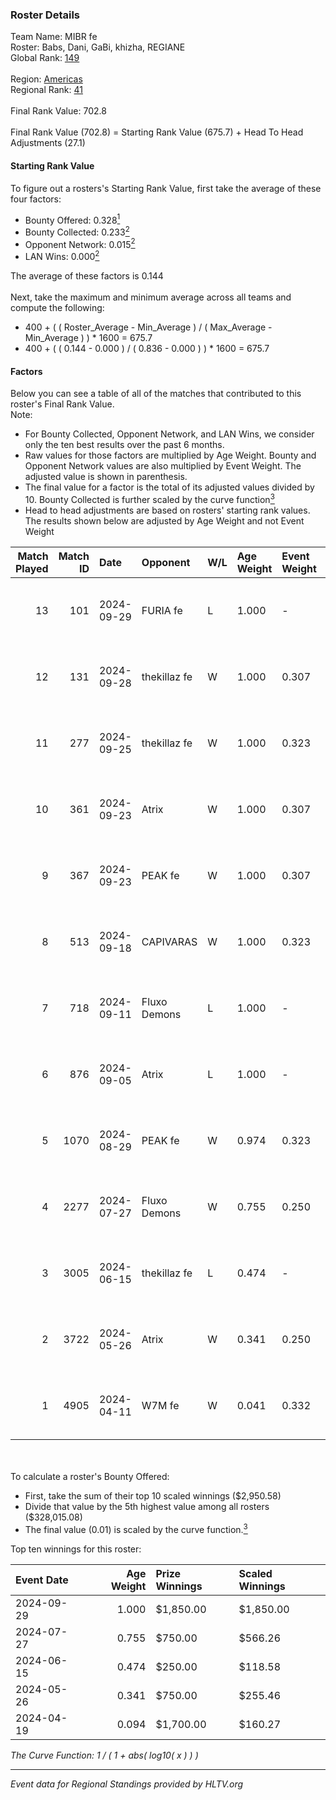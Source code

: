 ### Roster Details<br />
Team Name: MIBR fe<br />
Roster: Babs, Dani, GaBi, khizha, REGIANE<br />
Global Rank: [149](../../standings_global_2024_10_02.md)<br />
<br />
Region: [Americas]( ../../standings_americas_2024_10_02.md)<br />
Regional Rank: [41]( ../../standings_americas_2024_10_02.md)<br />
<br />
Final Rank Value:  702.8<br />
<br />
Final Rank Value (702.8) = Starting Rank Value (675.7) + Head To Head Adjustments (27.1)<br />

#### Starting Rank Value<br />
To figure out a rosters's Starting Rank Value, first take the average of these four factors:<br />
- Bounty Offered: 0.328[<sup>1</sup>](#table2)
- Bounty Collected: 0.233[<sup>2</sup>](#table1)
- Opponent Network: 0.015[<sup>2</sup>](#table1)
- LAN Wins: 0.000[<sup>2</sup>](#table1)

The average of these factors is 0.144<br />
<br />
Next, take the maximum and minimum average across all teams and compute the following:<br />
- 400 + ( ( Roster_Average - Min_Average ) / ( Max_Average - Min_Average ) ) * 1600 = 675.7
- 400 + ( ( 0.144 - 0.000 ) / ( 0.836 - 0.000 ) ) * 1600 = 675.7


#### Factors<br />
Below you can see a table of all of the matches that contributed to this roster's Final Rank Value.<br />
Note:<br />

- For Bounty Collected, Opponent Network, and LAN Wins, we consider only the ten best results over the past 6 months.
- Raw values for those factors are multiplied by Age Weight. Bounty and Opponent Network values are also multiplied by Event Weight. The adjusted value is shown in parenthesis.
- The final value for a factor is the total of its adjusted values divided by 10. Bounty Collected is further scaled by the curve function[<sup>3</sup>](#curveFunction)
- Head to head adjustments are based on rosters' starting rank values. The results shown below are adjusted by Age Weight and not Event Weight
<span id="table1"></span><br />


| Match Played | Match ID | Date       | Opponent     | W/L | Age Weight | Event Weight | Bounty Collected | Opponent Network | LAN Wins  | H2H Adj. | Roster                             |
| -: | -: | :- | :- | :- | :- | :- | :- | :- | :- | -: | :- |
|           13 |      101 | 2024-09-29 | FURIA fe     | L   | 1.000      | -            | -                | -                | -         |   -12.82 | Babs, Dani, GaBi, khizha, REGIANE  |
|           12 |      131 | 2024-09-28 | thekillaz fe | W   | 1.000      | 0.307        | 0.001 (0.000)    | 0.085 (0.026)    | 0 (0.000) |    11.47 | Babs, Dani, GaBi, khizha, REGIANE  |
|           11 |      277 | 2024-09-25 | thekillaz fe | W   | 1.000      | 0.323        | 0.001 (0.000)    | 0.085 (0.027)    | 0 (0.000) |    11.80 | Babs, Dani, GaBi, khizha, REGIANE  |
|           10 |      361 | 2024-09-23 | Atrix        | W   | 1.000      | 0.307        | 0.001 (0.000)    | 0.141 (0.043)    | 0 (0.000) |    14.15 | Babs, Dani, GaBi, khizha, REGIANE  |
|            9 |      367 | 2024-09-23 | PEAK fe      | W   | 1.000      | 0.307        | 0.001 (0.000)    | 0.000 (0.000)    | 0 (0.000) |     7.58 | Babs, Dani, GaBi, khizha, REGIANE  |
|            8 |      513 | 2024-09-18 | CAPIVARAS    | W   | 1.000      | 0.323        | 0.000 (0.000)    | 0.000 (0.000)    | 0 (0.000) |     5.22 | Babs, Dani, GaBi, khizha, REGIANE  |
|            7 |      718 | 2024-09-11 | Fluxo Demons | L   | 1.000      | -            | -                | -                | -         |   -11.72 | Babs, Dani, GaBi, khizha, REGIANE  |
|            6 |      876 | 2024-09-05 | Atrix        | L   | 1.000      | -            | -                | -                | -         |   -17.36 | Babs, Dani, GaBi, khizha, REGIANE  |
|            5 |     1070 | 2024-08-29 | PEAK fe      | W   | 0.974      | 0.323        | 0.001 (0.000)    | 0.000 (0.000)    | 0 (0.000) |     8.02 | Babs, Dani, GaBi, khizha, REGIANE  |
|            4 |     2277 | 2024-07-27 | Fluxo Demons | W   | 0.755      | 0.250        | 0.018 (0.003)    | 0.234 (0.044)    | 0 (0.000) |    14.00 | Babs, Dani, ferzy, khizha, REGIANE |
|            3 |     3005 | 2024-06-15 | thekillaz fe | L   | 0.474      | -            | -                | -                | -         |    -8.51 | Babs, Dani, ferzy, khizha, REGIANE |
|            2 |     3722 | 2024-05-26 | Atrix        | W   | 0.341      | 0.250        | 0.001 (0.000)    | 0.141 (0.012)    | 0 (0.000) |     4.80 | Babs, Dani, ferzy, khizha, REGIANE |
|            1 |     4905 | 2024-04-11 | W7M fe       | W   | 0.041      | 0.332        | 0.000 (0.000)    | 0.003 (0.000)    | 0 (0.000) |     0.47 | Babs, Dani, ferzy, khizha, REGIANE |

<br />
<span id="table2"></span><br />
To calculate a roster's Bounty Offered:<br />

- First, take the sum of their top 10 scaled winnings ($2,950.58)
- Divide that value by the 5th highest value among all rosters ($328,015.08)
- The final value (0.01) is scaled by the curve function.[<sup>3</sup>](#curveFunction)

Top ten winnings for this roster:<br />

| Event Date | Age Weight | Prize Winnings | Scaled Winnings |
| :- | -: | :- | :- |
| 2024-09-29 |      1.000 | $1,850.00      | $1,850.00       |
| 2024-07-27 |      0.755 | $750.00        | $566.26         |
| 2024-06-15 |      0.474 | $250.00        | $118.58         |
| 2024-05-26 |      0.341 | $750.00        | $255.46         |
| 2024-04-19 |      0.094 | $1,700.00      | $160.27         |


<span id="curveFunction"></span>_The Curve Function: 1 / ( 1 + abs( log10( x ) ) )_<br />

---
_Event data for Regional Standings provided by HLTV.org_<br />
